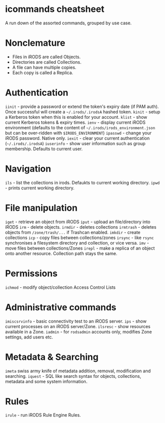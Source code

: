 # icommands cheatsheet

A run down of the assorted commands, grouped by use case.

# Nonclemature

* Files in iRODS are called Objects.
* Directories are called Collections.
* A file can have multiple copies. 
* Each copy is called a Replica.


# Authentication

`iinit` - provide a password or extend the token's expiry date (if PAM auth). Once successful will create a `~/.irods/.irodsA` hashed token.
`kinit` - setup a Kerberos token when this is enabled for your account.
`klist` - show current Kerberos tokens & expiry times.
`ienv` - display current iRODS environment (defaults to the content of `~/.irods/irods_environment.json` but can be over-ridden with `$IRODS_ENVIRONMENT`)
`ipasswd` - change your iRODS password. Native only.
`iexit` - clear your current authentication (`~/.irods/.irodsA`)
`iuserinfo` - show user information such as group membership. Defaults to current user.

# Navigation

`ils` - list the collections in irods. Defaukts to current working directory.
`ipwd` - prints current working directory.

# File manipulation

`iget` - retrieve an object from iRODS
`iput` - upload an file/directory into iRODS
`irm` - delete objects.
`irmdir` - deletes collections
`irmtrash` - deletes objects from `/zone/trash/...` if Trashcan enabled.
`imkdir` - create collections
`icp` - copy files between collections/zones
`irsync` - like `rsync` synchronises a filesystem directory and collection, or vice versa.
`imv` - move files between collections/Zones
`irepl` - make a replica of an object onto another resource. Collection path stays the same.


# Permissions

`ichmod` - modify object/collection Access Control Lists

# Administrative commands

`imiscsrvinfo` - basic connectivity test to an iRODS server.
`ips` - show current processes on an iRODS server/Zone.
`ilsresc` - show resources available in a Zone.
`iadmin` - for `rodsadmin` accounts only, modifies Zone settings, add users etc.

# Metadata & Searching

`imeta` swiss army knife of metadata addition, removal, modification and searching.
`iquest` - SQL like search syntax for objects, collections, metadata and some system information.

# Rules

`irule` - run iRODS Rule Engine Rules.